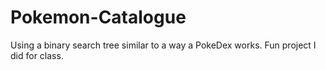 # Pokemon-Catalogue
Using a binary search tree similar to a way a PokeDex works. Fun project I did for class.

